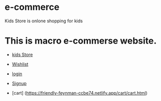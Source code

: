 # e-commerce

Kids Store is onlone shopping for kids

# This is macro e-commerse website.

* [kids Store](https://friendly-feynman-ccbe74.netlify.app/)
* [Wishlist](https://friendly-feynman-ccbe74.netlify.app/wishlist/wish-list.html)

* [login](https://friendly-feynman-ccbe74.netlify.app/authentication/login)

* [Signup](https://friendly-feynman-ccbe74.netlify.app/authentication/login#)

* [cart] (https://friendly-feynman-ccbe74.netlify.app/cart/cart.html)

 
